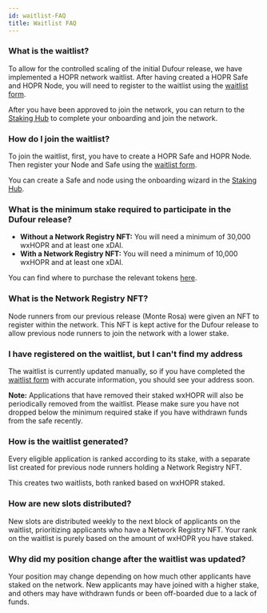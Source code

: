```yaml
---
id: waitlist-FAQ
title: Waitlist FAQ
---
```


### What is the waitlist?

To allow for the controlled scaling of the initial Dufour release, we have implemented a HOPR network waitlist. After having created a HOPR Safe and HOPR Node, you will need to register to the waitlist using the [waitlist form](https://cryptpad.fr/form/#/2/form/view/K3KSF-UAM-mLjUCs4w3Cruu4wZeOdwQFLNG1aYqrjbg/). 

After you have been approved to join the network, you can return to the [Staking Hub](https://hub.hoprnet.org/) to complete your onboarding and join the network.

### How do I join the waitlist?

To join the waitlist, first, you have to create a HOPR Safe and HOPR Node. Then register your Node and Safe using the [waitlist form](https://cryptpad.fr/form/#/2/form/view/K3KSF-UAM-mLjUCs4w3Cruu4wZeOdwQFLNG1aYqrjbg/). 

You can create a Safe and node using the onboarding wizard in the [Staking Hub](https://hub.hoprnet.org/).

### What is the minimum stake required to participate in the Dufour release?

- **Without a Network Registry NFT:** You will need a minimum of 30,000 wxHOPR and at least one xDAI.
- **With a Network Registry NFT:** You will need a minimum of 10,000 wxHOPR and at least one xDAI.

You can find where to purchase the relevant tokens [here](../staking/how-to-get-hopr.md).

### What is the Network Registry NFT?

Node runners from our previous release (Monte Rosa) were given an NFT to register within the network. This NFT is kept active for the Dufour release to allow previous node runners to join the network with a lower stake.

### I have registered on the waitlist, but I can't find my address

The waitlist is currently updated manually, so if you have completed the [waitlist form](https://cryptpad.fr/form/#/2/form/view/K3KSF-UAM-mLjUCs4w3Cruu4wZeOdwQFLNG1aYqrjbg/) with accurate information, you should see your address soon. 

**Note:** Applications that have removed their staked wxHOPR will also be periodically removed from the waitlist. Please make sure you have not dropped below the minimum required stake if you have withdrawn funds from the safe recently.

### How is the waitlist generated?

Every eligible application is ranked according to its stake, with a separate list created for previous node runners holding a Network Registry NFT.

This creates two waitlists, both ranked based on wxHOPR staked.

### How are new slots distributed?

New slots are distributed weekly to the next block of applicants on the waitlist, prioritizing applicants who have a Network Registry NFT. Your rank on the waitlist is purely based on the amount of wxHOPR you have staked.

### Why did my position change after the waitlist was updated?

Your position may change depending on how much other applicants have staked on the network. New applicants may have joined with a higher stake, and others may have withdrawn funds or been off-boarded due to a lack of funds.  

